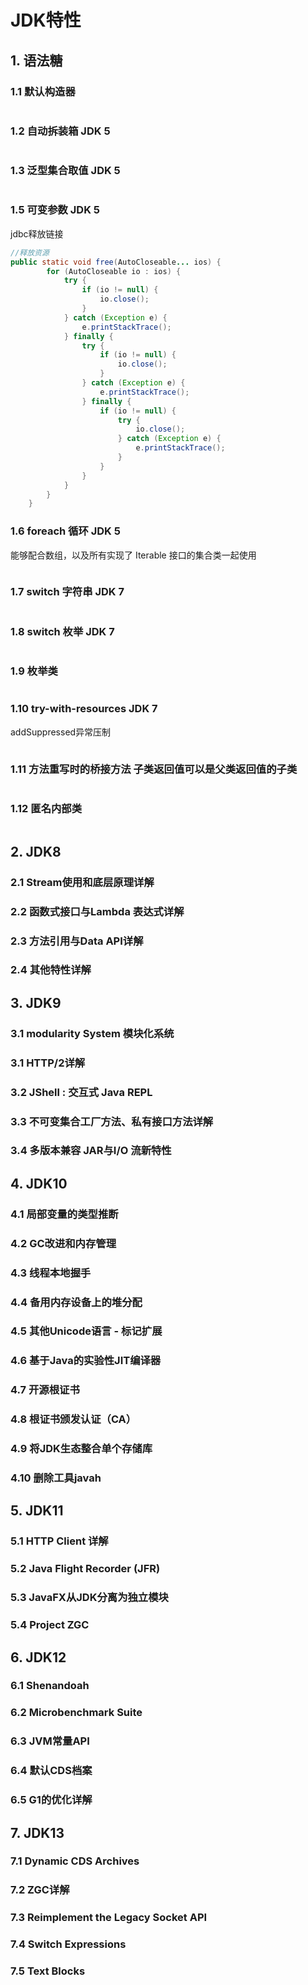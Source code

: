 
# JDK特性

## 1. 语法糖

### 1.1 默认构造器
```java
```
### 1.2 自动拆装箱 JDK 5 
```java
```
### 1.3 泛型集合取值 JDK 5 
```java
```
### 1.5 可变参数 JDK 5 

jdbc释放链接

```java
//释放资源
public static void free(AutoCloseable... ios) {
		for (AutoCloseable io : ios) {
			try {
				if (io != null) {
					io.close();
				}
			} catch (Exception e) {
				e.printStackTrace();
			} finally {
				try {
					if (io != null) {
						io.close();
					}
				} catch (Exception e) {
					e.printStackTrace();
				} finally {
					if (io != null) {
						try {
							io.close();
						} catch (Exception e) {
							e.printStackTrace();
						}
					}
				}
			}
		}
	}
```
### 1.6 foreach 循环 JDK 5

能够配合数组，以及所有实现了 Iterable 接口的集合类一起使用
```java
```
### 1.7 switch 字符串 JDK 7 
```java
```
### 1.8 switch 枚举 JDK 7 
```java
```
### 1.9 枚举类
```java
```
### 1.10 try-with-resources JDK 7

addSuppressed异常压制
```java
```
### 1.11 方法重写时的桥接方法 子类返回值可以是父类返回值的子类
```java
```
### 1.12 匿名内部类
```java
```

## 2. JDK8

### 2.1 Stream使用和底层原理详解
### 2.2 函数式接口与Lambda 表达式详解
### 2.3 方法引用与Data API详解
### 2.4 其他特性详解

## 3. JDK9

### 3.1 modularity System 模块化系统
### 3.1 HTTP/2详解
### 3.2 JShell : 交互式 Java REPL
### 3.3 不可变集合工厂方法、私有接口方法详解
### 3.4 多版本兼容 JAR与I/O 流新特性

## 4. JDK10

### 4.1 局部变量的类型推断
### 4.2 GC改进和内存管理
### 4.3 线程本地握手
### 4.4 备用内存设备上的堆分配
### 4.5 其他Unicode语言 - 标记扩展
### 4.6 基于Java的实验性JIT编译器
### 4.7 开源根证书
### 4.8 根证书颁发认证（CA）
### 4.9 将JDK生态整合单个存储库
### 4.10 删除工具javah

## 5. JDK11

### 5.1 HTTP Client 详解
### 5.2 Java Flight Recorder (JFR)
### 5.3 JavaFX从JDK分离为独立模块
### 5.4 Project ZGC

## 6. JDK12

### 6.1 Shenandoah
### 6.2 Microbenchmark Suite
### 6.3 JVM常量API
### 6.4 默认CDS档案
### 6.5 G1的优化详解

## 7. JDK13

### 7.1 Dynamic CDS Archives
### 7.2 ZGC详解
### 7.3 Reimplement the Legacy Socket API
### 7.4 Switch Expressions
### 7.5 Text Blocks
